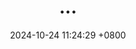 ---
layout: post
title:  ...
date:   2024-10-24 11:24:29 +0800
categories: 
    - financial
    - outline
    - review
---